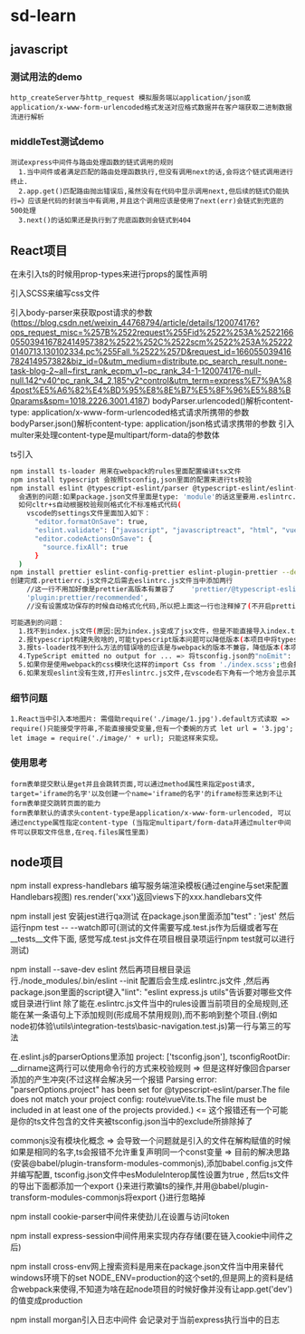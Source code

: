 # sd-learn

## javascript
  ### 测试用法的demo
    http_createServer与http_request 模拟服务端以application/json或application/x-www-form-urlencoded格式发送对应格式数据并在客户端获取二进制数据流进行解析
  ### middleTest测试demo
    测试express中间件与路由处理函数的链式调用的规则
      1.当中间件或者满足匹配的路由处理函数执行,但没有调用next的话,会将这个链式调用进行终止.
      2.app.get()匹配路由抛出错误后,虽然没有在代码中显示调用next,但后续的链式仍能执行=》应该是代码的封装当中有调用,并且这个调用应该是使用了next(err)会链式到兜底的500处理
      3.next()的话如果还是执行到了兜底函数则会链式到404
## React项目
  在未引入ts的时候用prop-types来进行props的属性声明

  引入SCSS来编写css文件

  引入body-parser来获取post请求的参数 (https://blog.csdn.net/weixin_44768794/article/details/120074176?ops_request_misc=%257B%2522request%255Fid%2522%253A%2522166055039416782414957382%2522%252C%2522scm%2522%253A%252220140713.130102334.pc%255Fall.%2522%257D&request_id=166055039416782414957382&biz_id=0&utm_medium=distribute.pc_search_result.none-task-blog-2~all~first_rank_ecpm_v1~pc_rank_34-1-120074176-null-null.142^v40^pc_rank_34_2,185^v2^control&utm_term=express%E7%9A%84post%E5%A6%82%E4%BD%95%E8%8E%B7%E5%8F%96%E5%88%B0params&spm=1018.2226.3001.4187)
  bodyParser.urlencoded()解析content-type: application/x-www-form-urlencoded格式请求所携带的参数
  bodyParser.json()解析content-type: application/json格式请求携带的参数
  引入multer来处理content-type是multipart/form-data的参数体

  ts引入
  ```bash
  npm install ts-loader 用来在webpack的rules里面配置编译tsx文件
  npm install typescript 会按照tsconfig,json里面的配置来进行ts校验
  npm install eslint @typescript-eslint/parser @typescript-eslint/eslint-plugin eslint-plugin-react --dev 会按照.eslintrc.js文件里面的配置来进行ts校验
    会遇到的问题:如果package.json文件里面是type: 'module'的话这里要用.eslintrc.cjs文件(因为我是自己搭的所有package.json里面忘记加这一项了)
    如何cltr+s自动根据校验规则格式化不标准格式代码(
      vscode的settings文件里面加入如下：
        "editor.formatOnSave": true,
        "eslint.validate": ["javascript", "javascriptreact", "html", "vue"],
        "editor.codeActionsOnSave": {
          "source.fixAll": true
        }
    )
  npm install prettier eslint-config-prettier eslint-plugin-prettier --dev 创建.prettierrc.js文件（点击保存的时候会自动按照配置规则格式化代码）
  创建完成.prettierrc.js文件之后需去eslintrc.js文件当中添加两行
      //这一行不用加好像是prettier高版本有兼容了    'prettier/@typescript-eslint',  // 使用 ESLint -config-prettier 禁用来自@typescript-eslint/ ESLint 与 prettier 冲突的 ESLint 规则
      'plugin:prettier/recommended',  
      //没有设置成功保存的时候自动格式化代码,所以把上面这一行也注释掉了(不开启prettier)

  可能遇到的问题：
    1.找不到index.js文件(原因:因为index.js变成了jsx文件，但是不能直接导入index.tsx => 去webapck的配置里面的resolve选项里面添加一个属性,extensions: [".js", ".json", ".ts", ".tsx"]告诉导入的文件按照这几个后缀来寻找)
    2.报typescript构建失败啥的,可能typescript版本问题可以降低版本(本项目中将typescript@4.5.2)
    3.报ts-loader找不到什么方法的错误啥的应该是与webpack的版本不兼容，降低版本(本项目"ts-loader": "~8.2.0"与"webpack": "^4.46.0") 把install的eslint-loader卸载掉 => 这是我更新ts-loader包的错误好像是与eslint-loader有关
    4.TypeScript emitted no output for ... => 将tsconfig.json的"noEmit": false  这样build的时候就不会报错
    5.如果你是使用webpack的css模块化这样的import Css from './index.scss';也会报一个错误 => 这个错误是因为像这样的文件是没有导出的,可以在src文件下面加一个typings.d.ts配置来解决。但是目前看来是这个文件必须打开,要不还是有ts的警告提示，但不影响后续过程。
    6.如果发现eslint没有生效,打开eslintrc.js文件,在vscode右下角有一个地方会显示其打印日志(然后搜一下解决即可)
  ```
  ### 细节问题
    1.React当中引入本地图片: 需借助require('./image/1.jpg').default方式读取 => require()只能接受字符串,不能直接接受变量,但有一个委婉的方式 let url = '3.jpg'; let image = require('./image/' + url); 只能这样来实现。

  ### 使用思考
    form表单提交默认是get并且会跳转页面,可以通过method属性来指定post请求, target='iframe的名字'以及创建一个name='iframe的名字'的iframe标签来达到不让form表单提交跳转页面的能力
    form表单默认的请求头content-type是application/x-www-form-urlencoded, 可以通过enctype属性指定content-type (当指定multipart/form-data并通过multer中间件可以获取文件信息,在req.files属性里面)

## node项目
  npm install express-handlebars 编写服务端渲染模板(通过engine与set来配置Handlebars视图) res.render('xxx')返回views下的xxx.handlebars文件

  npm install jest 安装jest进行qa测试 在package.json里面添加"test" : 'jest' 然后运行npm test -- --watch即可(测试的文件需要写成.test.js作为后缀或者写在__tests__文件下面, 感觉写成.test.js文件在项目根目录项运行npm test就可以进行测试)

  npm install --save-dev eslint 然后再项目根目录运行./node_modules/.bin/eslint --init 配置后会生成.eslintrc.js文件 ,然后再package.json里面的script键入"lint": "eslint express.js utils"告诉要对哪些文件或目录进行lint
  除了能在.eslintrc.js文件当中的rules设置当前项目的全局规则,还能在某一条语句上下添加规则(形成局不禁用规则),而不影响到整个项目.(例如node初体验\utils\integration-tests\basic-navigation.test.js)第一行与第三的写法

  在.eslint.js的parserOptions里添加    project: ['tsconfig.json'],   tsconfigRootDir: __dirname这两行可以使用命令行的方式来校验规则 => 但是这样好像回合parser添加的产生冲突(不过这样会解决另一个报错 Parsing error: "parserOptions.project" has been set for @typescript-eslint/parser.The file does not match your project config: route\vueVite.ts.The file must be included in at least one of the projects provided.) <= 这个报错还有一个可能是你的ts文件包含的文件夹被tsconfig.json当中的exclude所排除掉了

  commonjs没有模块化概念 => 会导致一个问题就是引入的文件在解构赋值的时候如果是相同的名字,ts会报错不允许重复声明同一个const变量 => 目前的解决思路(安装@babel/plugin-transform-modules-commonjs),添加babel.config.js文件并编写配置, tsconfig.json文件中esModuleInterop属性设置为true , 然后ts文件的导出下面都添加一个export {}来进行欺骗ts的操作,并用@babel/plugin-transform-modules-commonjs将export {}进行忽略掉

  npm install cookie-parser中间件来使劲儿在设置与访问token

  npm install express-session中间件用来实现内存存储(要在链入cookie中间件之后)

  npm install cross-env网上搜索资料是用来在package.json文件当中用来替代windows环境下的set NODE_ENV=production的这个set的,但是网上的资料是结合webpack来使得,不知道为啥在起node项目的时候好像并没有让app.get('dev')的值变成production

  npm install morgan引入日志中间件 会记录对于当前express执行当中的日志
